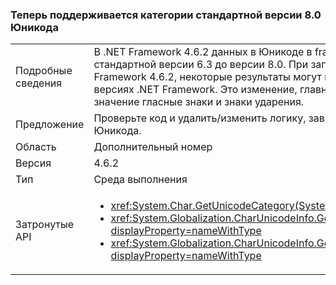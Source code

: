 ### <a name="unicode-standard-version-80-categories-now-supported"></a>Теперь поддерживается категории стандартной версии 8.0 Юникода

|   |   |
|---|---|
|Подробные сведения|В .NET Framework 4.6.2 данных в Юникоде в framework была обновлена с Юникода стандартной версии 6.3 до версии 8.0.  При запросе категории символов Юникода в .NET Framework 4.6.2, некоторые результаты могут не соответствовать результатов в предыдущих версиях .NET Framework.  Это изменение, главным образом влияет слогов чероки и новый тай значение гласные знаки и знаки ударения.|
|Предложение|Проверьте код и удалить/изменить логику, зависящую от жестко категории символов Юникода.|
|Область|Дополнительный номер|
|Версия|4.6.2|
|Тип|Среда выполнения|
|Затронутые API|<ul><li><xref:System.Char.GetUnicodeCategory(System.Char)?displayProperty=nameWithType></li><li><xref:System.Globalization.CharUnicodeInfo.GetUnicodeCategory(System.Char)?displayProperty=nameWithType></li><li><xref:System.Globalization.CharUnicodeInfo.GetUnicodeCategory(System.String,System.Int32)?displayProperty=nameWithType></li></ul>|

